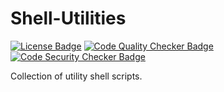 # Shell-Utilities

<p align="left">
  <a href="https://github.com/pabroux/shell-utilities/blob/master/LICENSE"><img src="https://img.shields.io/github/license/pabroux/shell-utilities.svg?label=License" alt="License Badge"></a>
  <a href="https://github.com/pabroux/shell-utilities/actions/workflows/code-quality-checker.yml"><img src="https://github.com/pabroux/shell-utilities/actions/workflows/code-quality-checker.yml/badge.svg" alt="Code Quality Checker Badge"></a>
  <a href="https://github.com/pabroux/shell-utilities/actions/workflows/code-security-checker.yml"><img src="https://github.com/pabroux/shell-utilities/actions/workflows/code-security-checker.yml/badge.svg" alt="Code Security Checker Badge"></a>
</p>

Collection of utility shell scripts.
